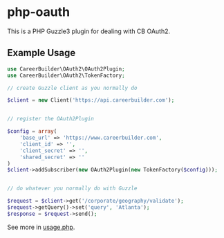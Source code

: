 php-oauth
=========

This is a PHP Guzzle3 plugin for dealing with CB OAuth2.

## Example Usage

```php
use CareerBuilder\OAuth2\OAuth2Plugin;
use CareerBuilder\OAuth2\TokenFactory;

// create Guzzle client as you normally do

$client = new Client('https://api.careerbuilder.com');


// register the OAuth2Plugin

$config = array(
    'base_url' => 'https://www.careerbuilder.com',
    'client_id' => '',
    'client_secret' => '',
    'shared_secret' => ''
)
$client->addSubscriber(new OAuth2Plugin(new TokenFactory($config)));


// do whatever you normally do with Guzzle

$request = $client->get('/corporate/geography/validate');
$request->getQuery()->set('query', 'Atlanta');
$response = $request->send();
```

See more in [usage.php](https://github.com/cbdr/php-oauth/blob/master/usage.php).
